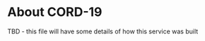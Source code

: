 <!-- Copyright Verizon Media. Licensed under the terms of the Apache 2.0 license. See LICENSE in the project root. -->
# About CORD-19

TBD - this file will have some details of how this service was built
